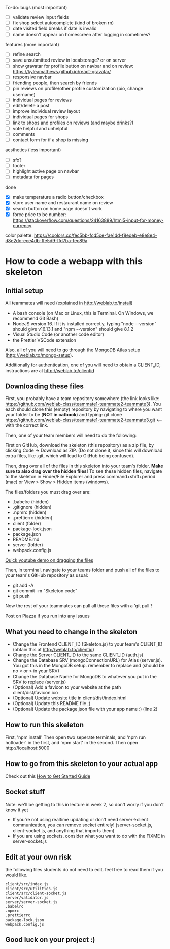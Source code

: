To-do:
bugs (most important)

- [ ] validate review input fields
- [ ] fix shop select autocomplete (kind of broken rn)
- [ ] date visited field breaks if date is invalid
- [ ] name doesn't appear on homescreen after logging in sometimes?

features (more important)

- [ ] refine search
- [ ] save unsubmitted review in localstorage? or on server
- [ ] show gravatar for profile button on navbar and on review: https://kyleamathews.github.io/react-gravatar/
- [ ] responsive navbar
- [ ] friending people, then search by friends
- [ ] pin reviews on profile/other profile customization (bio, change username)
- [ ] individual pages for reviews
- [ ] edit/delete a post
- [ ] improve individual review layout
- [ ] individual pages for shops
- [ ] link to shops and profiles on reviews (and maybe drinks?)
- [ ] vote helpful and unhelpful
- [ ] comments
- [ ] contact form for if a shop is missing

aesthetics (less important)

- [ ] sfx?
- [ ] footer
- [ ] highlight active page on navbar
- [ ] metadata for pages

done

- [x] make temperature a radio button/checkbox
- [x] store user name and restaurant name on review
- [x] search button on home page doesn't work
- [x] force price to be number: https://stackoverflow.com/questions/24163889/html5-input-for-money-currency

color palette: https://coolors.co/fec5bb-fcd5ce-fae1dd-f8edeb-e8e8e4-d8e2dc-ece4db-ffe5d9-ffd7ba-fec89a

# How to code a webapp with this skeleton

## Initial setup

All teammates will need (explained in http://weblab.to/install)

- A bash console (on Mac or Linux, this is Terminal. On Windows, we recommend Git Bash)
- NodeJS version 16. If it is installed correctly, typing "node --version" should give v16.13.1 and "npm --version" should give 8.1.2
- Visual Studio Code (or another code editor)
- the Prettier VSCode extension

Also, all of you will need to go through the MongoDB Atlas setup (http://weblab.to/mongo-setup).

Additionally for authentication, one of you will need to obtain a CLIENT_ID, instructions are at http://weblab.to/clientid

## Downloading these files

First, you probably have a team repository somewhere (the link looks like: https://github.com/weblab-class/teammate1-teammate2-teammate3). You each should clone this (empty) repository by navigating to where you want your folder to be (**NOT in catbook**) and typing: git clone https://github.com/weblab-class/teammate1-teammate2-teammate3.git <-- with the correct link.

Then, one of your team members will need to do the following:

First on GitHub, download the skeleton (this repository) as a zip file, by clicking Code -> Download as ZIP. (Do not clone it, since this will download extra files, like .git, which will lead to GitHub being confused).

Then, drag over all of the files in this skeleton into your team's folder. **Make sure to also drag over the hidden files!** To see these hidden files, navigate to the skeleton in Finder/File Explorer and press command+shift+period (mac) or View > Show > Hidden items (windows).

The files/folders you must drag over are:

- .babelrc (hidden)
- .gitignore (hidden)
- .npmrc (hidden)
- .prettierrc (hidden)
- client (folder)
- package-lock.json
- package.json
- README.md
- server (folder)
- webpack.config.js

[Quick youtube demo on dragging the files](https://www.youtube.com/watch?v=7Q_xxowPW1c)

Then, in terminal, navigate to your teams folder and push all of the files to your team's GitHub repository as usual:

- git add -A
- git commit -m "Skeleton code"
- git push

Now the rest of your teammates can pull all these files with a 'git pull'!

Post on Piazza if you run into any issues

## What you need to change in the skeleton

- Change the Frontend CLIENT_ID (Skeleton.js) to your team's CLIENT_ID (obtain this at http://weblab.to/clientid)
- Change the Server CLIENT_ID to the same CLIENT_ID (auth.js)
- Change the Database SRV (mongoConnectionURL) for Atlas (server.js). You got this in the MongoDB setup. remember to replace <password> and <dbname> (should be no < or > in your SRV)
- Change the Database Name for MongoDB to whatever you put in the SRV to replace <dbname> (server.js)
- (Optional) Add a favicon to your website at the path client/dist/favicon.ico
- (Optional) Update website title in client/dist/index.html
- (Optional) Update this README file ;)
- (Optional) Update the package.json file with your app name :) (line 2)

## How to run this skeleton

First, 'npm install'
Then open two seperate terminals, and 'npm run hotloader' in the first, and 'npm start' in the second.
Then open http://localhost:5000

## How to go from this skeleton to your actual app

Check out this [How to Get Started Guide](http://weblab.to/get-started)

## Socket stuff

Note: we'll be getting to this in lecture in week 2, so don't worry if you don't know it yet

- If you're not using realtime updating or don't need server->client communication, you can remove socket entirely! (server-socket.js, client-socket.js, and anything that imports them)
- If you are using sockets, consider what you want to do with the FIXME in server-socket.js

## Edit at your own risk

the following files students do not need to edit. feel free to read them if you would like.

```
client/src/index.js
client/src/utilities.js
client/src/client-socket.js
server/validator.js
server/server-socket.js
.babelrc
.npmrc
.prettierrc
package-lock.json
webpack.config.js
```

## Good luck on your project :)
